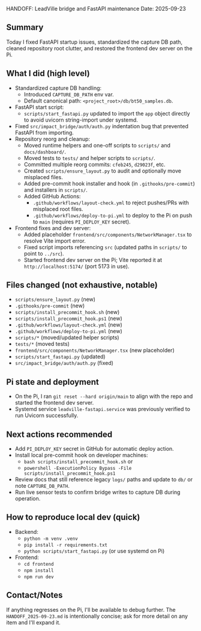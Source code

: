 HANDOFF: LeadVille bridge and FastAPI maintenance
Date: 2025-09-23

Summary
-------
Today I fixed FastAPI startup issues, standardized the capture DB path, cleaned repository root clutter, and restored the frontend dev server on the Pi.

What I did (high level)
-----------------------
- Standardized capture DB handling:
  - Introduced `CAPTURE_DB_PATH` env var.
  - Default canonical path: `<project_root>/db/bt50_samples.db`.
- FastAPI start script:
  - `scripts/start_fastapi.py` updated to import the `app` object directly to avoid uvicorn string-import under systemd.
- Fixed `src/impact_bridge/auth/auth.py` indentation bug that prevented FastAPI from importing.
- Repository reorg and cleanup:
  - Moved runtime helpers and one-off scripts to `scripts/` and `docs/dashboard/`.
  - Moved tests to `tests/` and helper scripts to `scripts/`.
  - Committed multiple reorg commits: `cfeb245`, `d29023f`, etc.
  - Created `scripts/ensure_layout.py` to audit and optionally move misplaced files.
  - Added pre-commit hook installer and hook (in `.githooks/pre-commit`) and installers in `scripts/`.
  - Added GitHub Actions:
    - `.github/workflows/layout-check.yml` to reject pushes/PRs with misplaced root files.
    - `.github/workflows/deploy-to-pi.yml` to deploy to the Pi on push to `main` (requires `PI_DEPLOY_KEY` secret).
- Frontend fixes and dev server:
  - Added placeholder `frontend/src/components/NetworkManager.tsx` to resolve Vite import error.
  - Fixed script imports referencing `src` (updated paths in `scripts/` to point to `../src`).
  - Started frontend dev server on the Pi; Vite reported it at `http://localhost:5174/` (port 5173 in use).

Files changed (not exhaustive, notable)
--------------------------------------
- `scripts/ensure_layout.py` (new)
- `.githooks/pre-commit` (new)
- `scripts/install_precommit_hook.sh` (new)
- `scripts/install_precommit_hook.ps1` (new)
- `.github/workflows/layout-check.yml` (new)
- `.github/workflows/deploy-to-pi.yml` (new)
- `scripts/*` (moved/updated helper scripts)
- `tests/*` (moved tests)
- `frontend/src/components/NetworkManager.tsx` (new placeholder)
- `scripts/start_fastapi.py` (updated)
- `src/impact_bridge/auth/auth.py` (fixed)

Pi state and deployment
-----------------------
- On the Pi, I ran `git reset --hard origin/main` to align with the repo and started the frontend dev server.
- Systemd service `leadville-fastapi.service` was previously verified to run Uvicorn successfully.

Next actions recommended
------------------------
- Add `PI_DEPLOY_KEY` secret in GitHub for automatic deploy action.
- Install local pre-commit hook on developer machines:
  - `bash scripts/install_precommit_hook.sh` or
  - `powershell -ExecutionPolicy Bypass -File scripts/install_precommit_hook.ps1`
- Review docs that still reference legacy `logs/` paths and update to `db/` or note `CAPTURE_DB_PATH`.
- Run live sensor tests to confirm bridge writes to capture DB during operation.

How to reproduce local dev (quick)
---------------------------------
- Backend:
  - `python -m venv .venv`
  - `pip install -r requirements.txt`
  - `python scripts/start_fastapi.py` (or use systemd on Pi)
- Frontend:
  - `cd frontend`
  - `npm install`
  - `npm run dev`

Contact/Notes
-------------
If anything regresses on the Pi, I'll be available to debug further. The `HANDOFF_2025-09-23.md` is intentionally concise; ask for more detail on any item and I'll expand it.
